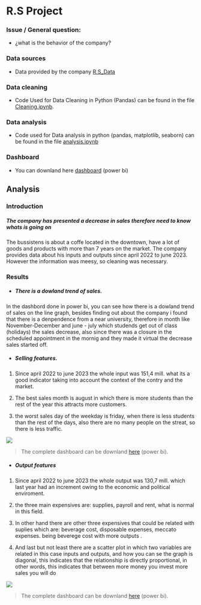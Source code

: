 # R.S Project

### Issue / General question:

- ¿what is the behavior of the company?  

### Data sources 
 
 - Data provided by the company [R.S_Data](https://github.com/mateofrancop/Personal_projects-Data-Analyst-/blob/main/Rinconcito_del_sabor/datos-RS.xlsx)
 
### Data cleaning 

- Code Used for Data Cleaning in Python (Pandas) can be found in the file [Cleaning.ipynb](https://github.com/mateofrancop/Personal_projects-Data-Analyst-/blob/main/Rinconcito_del_sabor/cleaning.ipynb).

### Data analysis
- Code used for Data analysis in python (pandas, matplotlib, seaborn) can be found in the file [analysis.ipynb](https://github.com/mateofrancop/Personal_projects-Data-Analyst-/blob/main/Rinconcito_del_sabor/analysis.ipynb)

### Dashboard
- You can downland here [dashboard](https://github.com/mateofrancop/Personal_projects-Data-Analyst-/blob/main/Rinconcito_del_sabor/Analisis_RS.pbix) (power bi)

## Analysis

### Introduction

##### The company has presented a decrease in sales therefore need to know whats is going on 

The bussistens is about a coffe located in the downtown, have a lot of goods and products with more than 7 years on the market. The company provides data about his inputs and outputs since april 2022 to june 2023. However the information was meesy, so cleaning was necessary.

### Results 

- ##### There is a dowland trend of sales. 

In the dashbord done in power bi, you can see how there is a dowland trend of sales on the line graph, besides finding out about the company i found that there is a denpendence from a near university, therefore in month like November-December and june - july which studends get out of class (holidays) the sales decrease, also since there was a closure in the scheduled appointment in the mornig and they made it virtual the decrease sales started off.

- ##### Selling features. 

1. Since april 2022 to june 2023 the whole input was 151,4 mill. what its a good indicator taking into account the context of the contry and the market.

2. The best sales month is august in which there is more students than the rest of the year this attracts more customers.

3. the worst sales day of the weekday is friday, when there is less students than the rest of the days, also there are no many people on the streat, so there is less traffic. 

![](https://i.imgur.com/rfkY4gd.png[/img)
> The complete dashboard can be downland [here](https://github.com/mateofrancop/Personal_projects-Data-Analyst-/blob/main/Rinconcito_del_sabor/Analisis_RS.pbix) (power bi).

- ##### Output features
 
1. Since april 2022 to june 2023 the whole output was 130,7 mill. which last year had an increment owing to the economic and political enviroment.

2. the three main expensives are: supplies, payroll and rent, what is normal in this field. 

3. In other hand there are other three expensives that could be related with suplies which are: beverage cost, disposable expenses, meccato expenses. being beverege cost with more outputs .

4. And last but not least there are a scatter plot in which two variables are related in this case inputs and outputs, and how you can se the graph is diagonal, this indicates that the relationship is directly proportional, in other words, this indicates that between more money you invest more sales you will do    


![](https://i.imgur.com/WB6gcqY.png[/img)
> The complete dashboard can be downland [here](https://github.com/mateofrancop/Personal_projects-Data-Analyst-/blob/main/Rinconcito_del_sabor/Analisis_RS.pbix) (power bi).